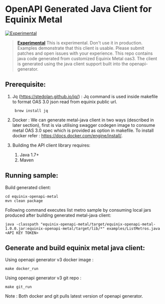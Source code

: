 # OpenAPI Generated Java Client for Equinix Metal

[![Experimental](https://img.shields.io/badge/Stability-Experimental-red.svg)](https://github.com/equinix-labs/equinix-labs/blob/main/uniform-standards.md)

> **[Experimental](https://github.com/equinix-labs/equinix-labs/blob/main/experimental-statement.md)**
> This is experimental. Don't use it in production. Examples demonstrate that this client is usable. Please submit patches and open issues with your experience. This repo contains java code generated from customized Equinix Metal oas3. The client is generated using the java client support built into the openapi-generator.

## Prerequisite:

1. Jq (https://stedolan.github.io/jq/) : Jq command is used inside makefile to format OAS 3.0 json read from equinix public url.
   ```
    brew install jq
   ```

2. Docker : We can generate metal-java client in two ways (described in later section), first is via utilising swagger codegen image to consume metal OAS 3.0 spec which is provided as option in makefile. To install docker refer : https://docs.docker.com/engine/install/.

3. Building the API client library requires:
   1. Java 1.7+
   2. Maven

  
## Running sample:

Build generated client:
```
cd equinix-openapi-metal
mvn clean package
```

Following command executes list metro sample by consuming local jars produced after building generated metal-java client:
```
java -classpath "equinix-openapi-metal/target/equinix-openapi-metal-1.0.0.jar:equinix-openapi-metal/target/lib/*" examples/ListMetros.java <API KEY TOKEN>
```

## Generate and build equinix metal java client:

Using openapi generator v3 docker image :
```
make docker_run
```

Using openapi generator v3 git repo :
```
make git_run
```

Note : Both docker and git pulls latest version of openapi generator.
